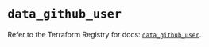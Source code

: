 # `data_github_user`

Refer to the Terraform Registry for docs: [`data_github_user`](https://registry.terraform.io/providers/integrations/github/6.3.0/docs/data-sources/user).
